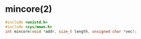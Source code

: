 # mincore(2)

```c
#include <unistd.h> 
#include <sys/mman.h>
int mincore(void *addr, size_t length, unsigned char *vec);
```